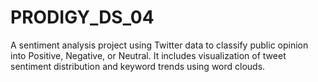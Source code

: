 # PRODIGY_DS_04
A sentiment analysis project using Twitter data to classify public opinion into Positive, Negative, or Neutral. It includes visualization of tweet sentiment distribution and keyword trends using word clouds.
